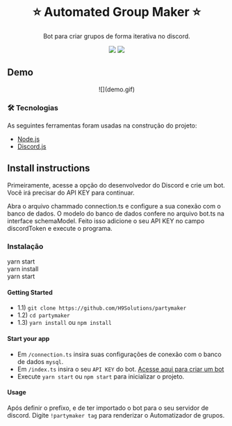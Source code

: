 
<h1 align="center">⭐ Automated Group Maker ⭐</h1>
<p align="center">Bot para criar grupos de forma iterativa no discord.</p>

<p align="center">
  <img src="https://img.shields.io/static/v1?label=Node.js&message=JS&color=303030&style=for-the-badge&logo=ghost"/>
  <img src="https://img.shields.io/static/v1?label=Discord&message=JS&color=3c873a&style=for-the-badge&logo=ghost"/>
</p>

<h2>Demo</h2>
<p align="center">
![](demo.gif)  
</p>

### 🛠 Tecnologias

As seguintes ferramentas foram usadas na construção do projeto:

- [Node.js](https://nodejs.org/en/)
- [Discord.js](https://discord.js.org/#/)

<h2>Install instructions</h2>
<p>Primeiramente, acesse a opção do desenvolvedor do Discord e crie um bot. Você irá precisar do API KEY para continuar.</p>
<p>Abra o arquivo chammado connection.ts e configure a sua conexão com o banco de dados. O modelo do banco de dados confere no arquivo bot.ts na interface schemaModel. 
Feito isso adicione o seu API KEY no campo discordToken e execute o programa.
</p>
<h3>Instalação</h3>
<p>yarn start<br>yarn install<br>yarn start</p>

<h4>Getting Started</h4>
<ul>
  <li>1.1) <code>git clone https://github.com/H9Solutions/partymaker</code></li>
  <li>1.2) <code>cd partymaker</code></li>
  <li>1.3) <code>yarn install</code> ou <code>npm install</code></li>
</ul>

<h4>Start your app</h4>
<ul>
  <li>
    Em <code>/connection.ts</code> insira suas configurações de conexão com o banco de dados <code>mysql</code>. 
  </li>
  <li>
    Em <code>/index.ts</code> insira o seu <code>API KEY</code> do bot. <a href="https://discord.com/developers/applications">Acesse aqui para criar um bot</a>
  </li>
  <li>Execute <code>yarn start</code> ou <code>npm start</code> para inicializar o projeto.</li>
</ul>

<h4>Usage</h4>
<p>
  Após definir o prefixo, e de ter importado o bot para o seu servidor de discord. Digite <code>!partymaker tag</code> para renderizar o Automatizador de grupos.
</p>